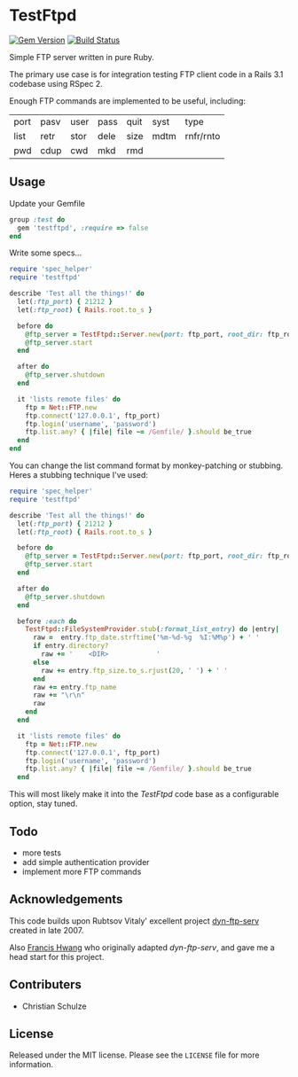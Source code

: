 # TestFtpd

[![Gem Version](https://badge.fury.io/rb/testftpd.png)](http://badge.fury.io/rb/testftpd) [![Build Status](https://travis-ci.org/christian-schulze/testftpd.png)](https://travis-ci.org/christian-schulze/testftpd)

Simple FTP server written in pure Ruby.

The primary use case is for integration testing FTP client code in a Rails 3.1 codebase using RSpec 2. 

Enough FTP commands are implemented to be useful, including:


<table>
  <tr>
    <td>port</td><td>pasv</td><td>user</td><td>pass</td><td>quit</td><td>syst</td><td>type</td>
  </tr><tr>
    <td>list</td><td>retr</td><td>stor</td><td>dele</td><td>size</td><td>mdtm</td><td>rnfr/rnto</td>
  </tr><tr>
    <td>pwd</td><td>cdup</td><td>cwd</td><td>mkd</td><td>rmd</td><td></td><td></td>
  </tr>
</table>

## Usage

Update your Gemfile

```ruby
group :test do
  gem 'testftpd', :require => false
end
```

Write some specs...

```ruby
require 'spec_helper'
require 'testftpd'

describe 'Test all the things!' do
  let(:ftp_port) { 21212 }
  let(:ftp_root) { Rails.root.to_s }

  before do
    @ftp_server = TestFtpd::Server.new(port: ftp_port, root_dir: ftp_root)
    @ftp_server.start
  end

  after do
    @ftp_server.shutdown
  end

  it 'lists remote files' do
    ftp = Net::FTP.new
    ftp.connect('127.0.0.1', ftp_port)
    ftp.login('username', 'password')
    ftp.list.any? { |file| file ~= /Gemfile/ }.should be_true
  end
end
```

You can change the list command format by monkey-patching or stubbing. Heres a stubbing technique I've used:

```ruby
require 'spec_helper'
require 'testftpd'

describe 'Test all the things!' do
  let(:ftp_port) { 21212 }
  let(:ftp_root) { Rails.root.to_s }

  before do
    @ftp_server = TestFtpd::Server.new(port: ftp_port, root_dir: ftp_root)
    @ftp_server.start
  end

  after do
    @ftp_server.shutdown
  end

  before :each do
    TestFtpd::FileSystemProvider.stub(:format_list_entry) do |entry|
      raw =  entry.ftp_date.strftime('%m-%d-%g  %I:%M%p') + ' '
      if entry.directory?
        raw += '    <DIR>            '
      else
        raw += entry.ftp_size.to_s.rjust(20, ' ') + ' '
      end
      raw += entry.ftp_name
      raw += "\r\n"
      raw
    end
  end

  it 'lists remote files' do
    ftp = Net::FTP.new
    ftp.connect('127.0.0.1', ftp_port)
    ftp.login('username', 'password')
    ftp.list.any? { |file| file ~= /Gemfile/ }.should be_true
  end
```

This will most likely make it into the *TestFtpd* code base as a configurable option, stay tuned.

## Todo

* more tests
* add simple authentication provider
* implement more FTP commands

## Acknowledgements

This code builds upon Rubtsov Vitaly' excellent project [dyn-ftp-serv](http://rubyforge.org/projects/dyn-ftp-serv/) created in late 2007.

Also [Francis Hwang](https://github.com/fhwang/fake_ftp) who originally adapted *dyn-ftp-serv*, and gave me a head start for this project.

## Contributers

* Christian Schulze

## License

Released under the MIT license. Please see the `LICENSE` file for more information.

